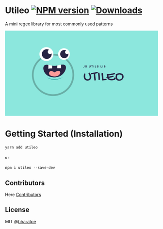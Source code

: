 # Utileo [![NPM version](https://img.shields.io/npm/v/utileo.svg)](https://www.npmjs.com/package/utileo) [![Downloads](http://img.shields.io/npm/dm/utileo.svg)](https://npmjs.org/package/utileo)

A mini regex library for most commonly used patterns

![Utileo](/assets/utileo.png)


 # Getting Started (Installation)

```javascript
yarn add utileo

or

npm i utileo --save-dev
```

## Contributors
Here [Contributors](https://github.com/bharatpe/utileo/graphs/contributors)


## License
MIT @[bharatpe](https://bharatpe.in)
